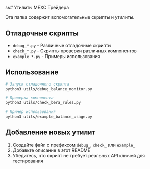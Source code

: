 зь# Утилиты MEXC Трейдера

Эта папка содержит вспомогательные скрипты и утилиты.

## Отладочные скрипты

- `debug_*.py` - Различные отладочные скрипты
- `check_*.py` - Скрипты проверки различных компонентов
- `example_*.py` - Примеры использования

## Использование

```bash
# Запуск отладочного скрипта
python3 utils/debug_balance_monitor.py

# Проверка компонента
python3 utils/check_bera_rules.py

# Пример использования
python3 utils/example_balance_usage.py
```

## Добавление новых утилит

1. Создайте файл с префиксом `debug_`, `check_` или `example_`
2. Добавьте описание в этот README
3. Убедитесь, что скрипт не требует реальных API ключей для тестирования
